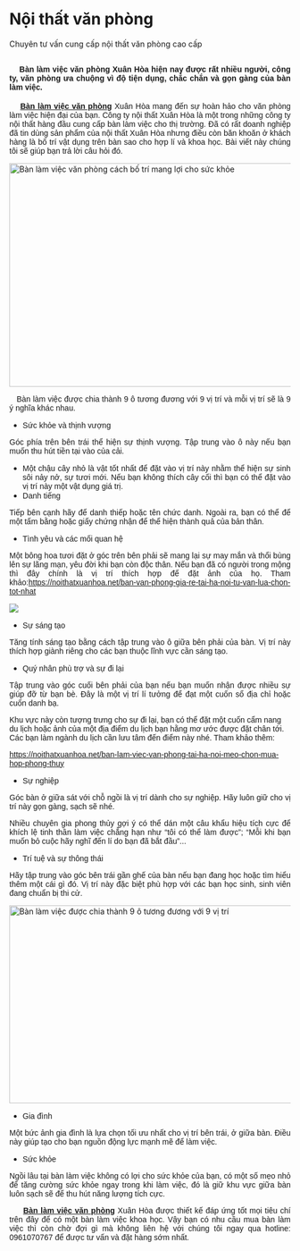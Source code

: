 # Nội thất văn phòng
Chuyên tư vấn cung cấp nội thất văn phòng cao cấp
<h2 style="text-align: justify;"><span style="font-size:14px;"><span style="font-family:Arial,Helvetica,sans-serif;">&nbsp;&nbsp;&nbsp; Bàn làm việc văn phòng Xuân Hòa hiện nay được rất nhiều người, công ty, văn phòng ưa chuộng vì độ tiện dụng, chắc chắn và gọn gàng của bàn làm việc. </span></span></h2>
<p style="text-align: justify;"><span style="font-size:14px;"><span style="font-family:Arial,Helvetica,sans-serif;">&nbsp; &nbsp; <a href="https://noithatxuanhoa.net/ban-van-phong-xuan-hoa"><strong>Bàn làm việc văn phòng</strong></a> Xuân Hòa mang đến sự hoàn hảo cho văn phòng làm việc hiện đại của bạn. Công ty nội thất Xuân Hòa là một trong những công ty nội thất hàng đầu cung cấp bàn làm việc cho thị trường. Đã có rất doanh nghiệp đã tin dùng sản phẩm của nội thất Xuân Hòa nhưng điều còn băn khoăn ở khách hàng là bố trí vật dụng trên bàn sao cho hợp lí và khoa học. Bài viết này chúng tôi sẽ giúp bạn trả lời câu hỏi đó.</span></span></p>
<p style="text-align: justify;"><img alt="Bàn làm việc văn phòng cách bố trí mang lợi cho sức khỏe" data-thumb="original" src="//bizweb.dktcdn.net/100/053/486/files/ban-lam-viec-van-phong-25.jpg?v=1516420136047" style="width: 600px; height: 400px;" /></p>
<p style="text-align: justify;"><span style="font-size:14px;"><span style="font-family:Arial,Helvetica,sans-serif;">&nbsp;&nbsp; Bàn làm việc được chia thành 9 ô tương đương với 9 vị trí và mỗi vị trí sẽ là 9 ý nghĩa khác nhau.</span></span></p>
<ul>
<li style="text-align: justify;"><span style="font-size:14px;"><span style="font-family:Arial,Helvetica,sans-serif;">Sức khỏe và thịnh vượng</span></span></li></ul>
<p style="text-align: justify;"><span style="font-size:14px;"><span style="font-family:Arial,Helvetica,sans-serif;">Góc phía trên bên trái thể hiện sự thịnh vượng. Tập trung vào ô này nếu bạn muốn thu hút tiền tại vào của cải.</span></span></p>
<ul>
<li style="text-align: justify;"><span style="font-size:14px;"><span style="font-family:Arial,Helvetica,sans-serif;">Một chậu cây nhỏ là vật tốt nhất để đặt vào vị trí này nhằm thể hiện sự sinh sôi nảy nở, sự tươi mới. Nếu bạn không thích cây cối thì bạn có thể đặt vào vị trí này một vật dụng giá trị.</span></span></li>
<li style="text-align: justify;"><span style="font-size:14px;"><span style="font-family:Arial,Helvetica,sans-serif;">Danh tiếng</span></span></li></ul>
<p style="text-align: justify;"><span style="font-size:14px;"><span style="font-family:Arial,Helvetica,sans-serif;">Tiếp bên cạnh hãy để danh thiếp hoặc tên chức danh. Ngoài ra, bạn có thể để một tấm bằng hoặc giấy chứng nhận để thể hiện thành quả của bản thân.</span></span></p>
<ul>
<li style="text-align: justify;"><span style="font-size:14px;"><span style="font-family:Arial,Helvetica,sans-serif;">Tình yêu và các mối quan hệ</span></span></li></ul>
<p style="text-align: justify;"><span style="font-size:14px;"><span style="font-family:Arial,Helvetica,sans-serif;">Một bông hoa tươi đặt ở góc trên bên phải sẽ mang lại sự may mắn và thổi bùng lên sự lãng mạn, yêu đời khi bạn còn độc thân. Nếu bạn đã có người trong mộng thì đây chính là vị trí thích hợp để đặt ảnh của họ. Tham khảo:<a href="https://noithatxuanhoa.net/ban-van-phong-gia-re-tai-ha-noi-tu-van-lua-chon-tot-nhat">https://noithatxuanhoa.net/ban-van-phong-gia-re-tai-ha-noi-tu-van-lua-chon-tot-nhat</a></span></span></p>
<p style="text-align: justify;"><span style="font-size:14px;"><span style="font-family:Arial,Helvetica,sans-serif;"><img data-thumb="original" original-height="402" original-width="600" src="//bizweb.dktcdn.net/100/053/486/files/ban-chan-sat-xuan-hoa-03-670f3ba9-7a43-4aa9-85a8-e72aeb47dcf6.jpg?v=1525249970790" /></span></span></p>
<ul>
<li style="text-align: justify;"><span style="font-size:14px;"><span style="font-family:Arial,Helvetica,sans-serif;">Sự sáng tạo</span></span></li></ul>
<p style="text-align: justify;"><span style="font-size:14px;"><span style="font-family:Arial,Helvetica,sans-serif;">Tăng tính sáng tạo bằng cách tập trung vào ô giữa bên phải của bàn. Vị trí này thích hợp giành riêng cho các bạn thuộc lĩnh vực cần sáng tạo. </span></span></p>
<ul>
<li style="text-align: justify;"><span style="font-size:14px;"><span style="font-family:Arial,Helvetica,sans-serif;">Quý nhân phù trợ và sự đi lại</span></span></li></ul>
<p style="text-align: justify;"><span style="font-size:14px;"><span style="font-family:Arial,Helvetica,sans-serif;">Tập trung vào góc cuối bên phải của bạn nếu bạn muốn nhận được nhiều sự giúp đỡ từ bạn bè. Đây là một vị trí lí tưởng để đạt một cuốn sổ địa chỉ hoặc cuốn danh bạ.</span></span></p>
<p><span style="font-size:14px;"><span style="font-family:Arial,Helvetica,sans-serif;">Khu vực này còn tượng trưng cho sự đi lại, bạn có thể đặt một cuốn cẩm nang du lịch hoặc ảnh của một địa điểm du lịch bạn hằng mơ ước được đặt chân tới. Các bạn làm ngành du lịch cần lưu tâm đến điểm này nhé. Tham khảo thêm:</span></span></p>
<p><a href="https://noithatxuanhoa.net/ban-lam-viec-van-phong-tai-ha-noi-meo-chon-mua-hop-phong-thuy"><span style="font-size:14px;"><span style="font-family:Arial,Helvetica,sans-serif;">https://noithatxuanhoa.net/ban-lam-viec-van-phong-tai-ha-noi-meo-chon-mua-hop-phong-thuy</span></span></a></p>
<ul>
<li style="text-align: justify;"><span style="font-size:14px;"><span style="font-family:Arial,Helvetica,sans-serif;">Sự nghiệp</span></span></li></ul>
<p style="text-align: justify;"><span style="font-size:14px;"><span style="font-family:Arial,Helvetica,sans-serif;">Góc bàn ở giữa sát với chỗ ngồi là vị trí dành cho sự nghiệp. Hãy luôn giữ cho vị trí này gọn gàng, sạch sẽ nhé.</span></span></p>
<p style="text-align: justify;"><span style="font-size:14px;"><span style="font-family:Arial,Helvetica,sans-serif;">Nhiều chuyên gia phong thủy gợi ý có thể dán một câu khẩu hiệu tích cực để khích lệ tinh thần làm việc chẳng hạn như “tôi có thể làm được”; “Mỗi khi bạn muốn bỏ cuộc hãy nghĩ đến lí do bạn đã bắt đầu”...</span></span></p>
<ul>
<li style="text-align: justify;"><span style="font-size:14px;"><span style="font-family:Arial,Helvetica,sans-serif;">Trí tuệ và sự thông thái</span></span></li></ul>
<p style="text-align: justify;"><span style="font-size:14px;"><span style="font-family:Arial,Helvetica,sans-serif;">Hãy tập trung vào góc bên trái gần ghế của bàn nếu bạn đang học hoặc tìm hiểu thêm một cái gì đó. Vị trí này đặc biệt phù hợp với các bạn học sinh, sinh viên đang chuẩn bị thi cử.</span></span></p>
<p style="text-align: justify;"><img alt="Bàn làm việc được chia thành 9 ô tương đương với 9 vị trí" data-thumb="original" src="//bizweb.dktcdn.net/100/053/486/files/ban-lam-viec-nhan-vien.jpg?v=1517211372507" style="width: 600px; height: 354px;" /></p>
<ul>
<li style="text-align: justify;"><span style="font-size:14px;"><span style="font-family:Arial,Helvetica,sans-serif;">Gia đình</span></span></li></ul>
<p style="text-align: justify;"><span style="font-size:14px;"><span style="font-family:Arial,Helvetica,sans-serif;">Một bức ảnh gia đình là lựa chọn tối ưu nhất cho vị trí bên trái, ở giữa bàn. Điều này giúp tạo cho bạn nguồn động lực mạnh mẽ để làm việc.</span></span></p>
<ul>
<li style="text-align: justify;"><span style="font-size:14px;"><span style="font-family:Arial,Helvetica,sans-serif;">Sức khỏe</span></span></li></ul>
<p style="text-align: justify;"><span style="font-size:14px;"><span style="font-family:Arial,Helvetica,sans-serif;">Ngồi lâu tại bàn làm việc không có lợi cho sức khỏe của bạn, có một số mẹo nhỏ để tăng cường sức khỏe ngay trong khi làm việc, đó là giữ khu vực giữa bàn luôn sạch sẽ để thu hút năng lượng tích cực.</span></span></p>
<p style="text-align: justify;"><span style="font-size:14px;"><span style="font-family:Arial,Helvetica,sans-serif;">&nbsp; &nbsp; &nbsp;<a href="https://noithatxuanhoa.net/"><strong>Bàn làm việc văn phòng</strong></a> Xuân Hòa được thiết kế đáp ứng tốt mọi tiêu chí trên đây để có một bàn làm việc khoa học. Vậy bạn có nhu cầu mua bàn làm việc thì còn chờ đợi gì mà không liên hệ với chúng tôi ngay qua hotline: 0961070767 để được tư vấn và đặt hàng sớm nhất.</span></span></p>
